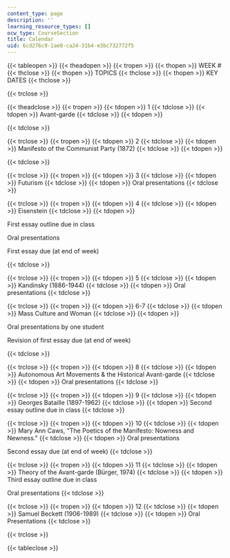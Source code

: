```yaml
---
content_type: page
description: ''
learning_resource_types: []
ocw_type: CourseSection
title: Calendar
uid: 6cd276c9-1ae0-ca24-31b4-e3bc732772f5
---
```


{{< tableopen >}}
{{< theadopen >}}
{{< tropen >}}
{{< thopen >}}
WEEK #
{{< thclose >}}
{{< thopen >}}
TOPICS
{{< thclose >}}
{{< thopen >}}
KEY DATES
{{< thclose >}}

{{< trclose >}}

{{< theadclose >}}
{{< tropen >}}
{{< tdopen >}}
1
{{< tdclose >}}
{{< tdopen >}}
Avant-garde
{{< tdclose >}}
{{< tdopen >}}

{{< tdclose >}}

{{< trclose >}}
{{< tropen >}}
{{< tdopen >}}
2
{{< tdclose >}}
{{< tdopen >}}
Manifesto of the Communist Party (1872)
{{< tdclose >}}
{{< tdopen >}}

{{< tdclose >}}

{{< trclose >}}
{{< tropen >}}
{{< tdopen >}}
3
{{< tdclose >}}
{{< tdopen >}}
Futurism
{{< tdclose >}}
{{< tdopen >}}
Oral presentations
{{< tdclose >}}

{{< trclose >}}
{{< tropen >}}
{{< tdopen >}}
4
{{< tdclose >}}
{{< tdopen >}}
Eisenstein
{{< tdclose >}}
{{< tdopen >}}


First essay outline due in class  
  
Oral presentations  
  
First essay due (at end of week)


{{< tdclose >}}

{{< trclose >}}
{{< tropen >}}
{{< tdopen >}}
5
{{< tdclose >}}
{{< tdopen >}}
Kandinsky (1886-1944)
{{< tdclose >}}
{{< tdopen >}}
Oral presentations
{{< tdclose >}}

{{< trclose >}}
{{< tropen >}}
{{< tdopen >}}
6-7
{{< tdclose >}}
{{< tdopen >}}
Mass Culture and Woman
{{< tdclose >}}
{{< tdopen >}}


Oral presentations by one student  
  
Revision of first essay due (at end of week)


{{< tdclose >}}

{{< trclose >}}
{{< tropen >}}
{{< tdopen >}}
8
{{< tdclose >}}
{{< tdopen >}}
Autonomous Art Movements & the Historical Avant-garde
{{< tdclose >}}
{{< tdopen >}}
Oral presentations
{{< tdclose >}}

{{< trclose >}}
{{< tropen >}}
{{< tdopen >}}
9
{{< tdclose >}}
{{< tdopen >}}
Georges Bataille (1897-1962)
{{< tdclose >}}
{{< tdopen >}}
Second essay outline due in class
{{< tdclose >}}

{{< trclose >}}
{{< tropen >}}
{{< tdopen >}}
10
{{< tdclose >}}
{{< tdopen >}}
Mary Ann Caws, "The Poetics of the Manifesto: Nowness and Newness."
{{< tdclose >}}
{{< tdopen >}}
Oral presentations  
  
Second essay due (at end of week)
{{< tdclose >}}

{{< trclose >}}
{{< tropen >}}
{{< tdopen >}}
11
{{< tdclose >}}
{{< tdopen >}}
Theory of the Avant-garde (Bürger, 1974)
{{< tdclose >}}
{{< tdopen >}}
Third essay outline due in class  
  
Oral presentations
{{< tdclose >}}

{{< trclose >}}
{{< tropen >}}
{{< tdopen >}}
12
{{< tdclose >}}
{{< tdopen >}}
Samuel Beckett (1906-1989)
{{< tdclose >}}
{{< tdopen >}}
Oral Presentations
{{< tdclose >}}

{{< trclose >}}

{{< tableclose >}}